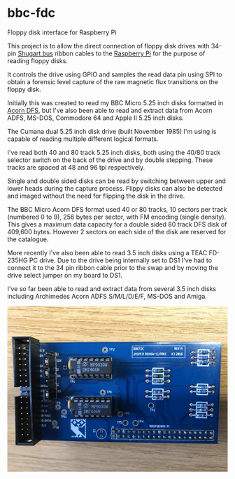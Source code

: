 # bbc-fdc
Floppy disk interface for Raspberry Pi

This project is to allow the direct connection of floppy disk drives with 34-pin [Shugart bus](https://en.wikipedia.org/wiki/Shugart_bus) ribbon cables to the [Raspberry Pi](https://www.raspberrypi.org/) for the purpose of reading floppy disks.

It controls the drive using GPIO and samples the read data pin using SPI to obtain a forensic level capture of the raw magnetic flux transitions on the floppy disk.

Initially this was created to read my BBC Micro 5.25 inch disks formatted in [Acorn DFS](http://beebwiki.mdfs.net/Acorn_DFS_disc_format), but I've also been able to read and extract data from Acorn ADFS, MS-DOS, Commodore 64 and Apple II 5.25 inch disks.

The Cumana dual 5.25 inch disk drive (built November 1985) I'm using is capable of reading multiple different logical formats.

I've read both 40 and 80 track 5.25 inch disks, both using the 40/80 track selector switch on the back of the drive and by double stepping. These tracks are spaced at 48 and 96 tpi respectively.

Single and double sided disks can be read by switching between upper and lower heads during the capture process. Flippy disks can also be detected and imaged without the need for flipping the disk in the drive.

The BBC Micro Acorn DFS format used 40 or 80 tracks, 10 sectors per track (numbered 0 to 9), 256 bytes per sector, with FM encoding (single density). This gives a maximum data capacity for a double sided 80 track DFS disk of 409,600 bytes. However 2 sectors on each side of the disk are reserved for the catalogue.

More recently I've also been able to read 3.5 inch disks using a TEAC FD-235HG PC drive. Due to the drive being internally set to DS1 I've had to connect it to the 34 pin ribbon cable prior to the swap and by moving the drive select jumper on my board to DS1.

I've so far been able to read and extract data from several 3.5 inch disks including Archimedes Acorn ADFS S/M/L/D/E/F, MS-DOS and Amiga.

![Top of board](/circuit/top.jpg?raw=true "Top of board")
